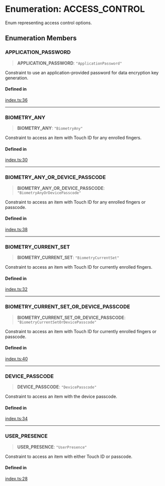 # Enumeration: ACCESS\_CONTROL

Enum representing access control options.

## Enumeration Members

### APPLICATION\_PASSWORD

> **APPLICATION\_PASSWORD**: `"ApplicationPassword"`

Constraint to use an application-provided password for data encryption key generation.

#### Defined in

[index.ts:36](https://github.com/quangsuong/nts-react-native-keychain/blob/06824b340311076cce81e80bceb3c34da22ca810/src/index.ts#L36)

***

### BIOMETRY\_ANY

> **BIOMETRY\_ANY**: `"BiometryAny"`

Constraint to access an item with Touch ID for any enrolled fingers.

#### Defined in

[index.ts:30](https://github.com/quangsuong/nts-react-native-keychain/blob/06824b340311076cce81e80bceb3c34da22ca810/src/index.ts#L30)

***

### BIOMETRY\_ANY\_OR\_DEVICE\_PASSCODE

> **BIOMETRY\_ANY\_OR\_DEVICE\_PASSCODE**: `"BiometryAnyOrDevicePasscode"`

Constraint to access an item with Touch ID for any enrolled fingers or passcode.

#### Defined in

[index.ts:38](https://github.com/quangsuong/nts-react-native-keychain/blob/06824b340311076cce81e80bceb3c34da22ca810/src/index.ts#L38)

***

### BIOMETRY\_CURRENT\_SET

> **BIOMETRY\_CURRENT\_SET**: `"BiometryCurrentSet"`

Constraint to access an item with Touch ID for currently enrolled fingers.

#### Defined in

[index.ts:32](https://github.com/quangsuong/nts-react-native-keychain/blob/06824b340311076cce81e80bceb3c34da22ca810/src/index.ts#L32)

***

### BIOMETRY\_CURRENT\_SET\_OR\_DEVICE\_PASSCODE

> **BIOMETRY\_CURRENT\_SET\_OR\_DEVICE\_PASSCODE**: `"BiometryCurrentSetOrDevicePasscode"`

Constraint to access an item with Touch ID for currently enrolled fingers or passcode.

#### Defined in

[index.ts:40](https://github.com/quangsuong/nts-react-native-keychain/blob/06824b340311076cce81e80bceb3c34da22ca810/src/index.ts#L40)

***

### DEVICE\_PASSCODE

> **DEVICE\_PASSCODE**: `"DevicePasscode"`

Constraint to access an item with the device passcode.

#### Defined in

[index.ts:34](https://github.com/quangsuong/nts-react-native-keychain/blob/06824b340311076cce81e80bceb3c34da22ca810/src/index.ts#L34)

***

### USER\_PRESENCE

> **USER\_PRESENCE**: `"UserPresence"`

Constraint to access an item with either Touch ID or passcode.

#### Defined in

[index.ts:28](https://github.com/quangsuong/nts-react-native-keychain/blob/06824b340311076cce81e80bceb3c34da22ca810/src/index.ts#L28)
